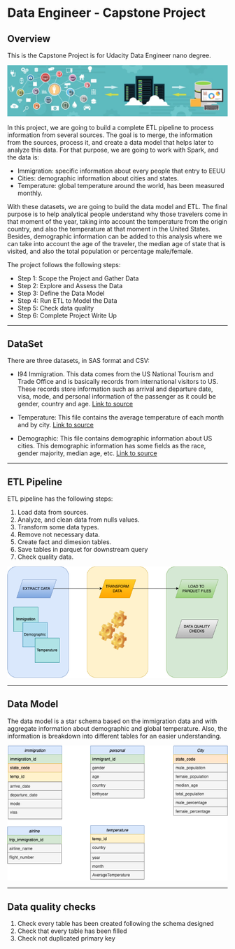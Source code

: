 # Data Engineer - Capstone Project

## Overview

This is the Capstone Project is for Udacity Data Engineer nano degree.

![ETL](img/etl_overview.png)


In this project, we are going to build a complete ETL pipeline to process information from several sources. The goal is to merge, the information from the sources, process it, and create a data model that helps later to analyze this data. For that purpose, we are going to work with Spark, and the data is:

- Immigration: specific information about every people that entry to EEUU
- Cities: demographic information about cities and states.
- Temperature: global temperature around the world, has been measured monthly.

With these datasets, we are going to build the data model and ETL. The final purpose is to help analytical people understand why those travelers come in that moment of the year, taking into account the temperature from the origin country, and also the temperature at that moment in the United States. Besides, demographic information can be added to this analysis where we can take into account the age of the traveler, the median age of state that is visited, and also the total population or percentage male/female.

The project follows the following steps:
* Step 1: Scope the Project and Gather Data
* Step 2: Explore and Assess the Data
* Step 3: Define the Data Model
* Step 4: Run ETL to Model the Data
* Step 5: Check data quality
* Step 6: Complete Project Write Up

---
## DataSet

There are three datasets, in SAS format and CSV:

- I94 Immigration. This data comes from the US National Tourism and Trade Office and is basically records from international visitors to US. These records store information such as arrival and departure date, visa, mode, and personal information of the passenger as it could be gender, country and age. [Link to source](https://travel.trade.gov/research/reports/i94/historical/2016.html)

- Temperature: This file contains the average temperature of each month and by city. [Link to source](https://www.kaggle.com/berkeleyearth/climate-change-earth-surface-temperature-data)

- Demographic: This file contains demographic information about US cities. This demographic information has some fields as the race, gender majority, median age, etc. [Link to source](https://public.opendatasoft.com/explore/dataset/us-cities-demographics/export/)

---
## ETL Pipeline
ETL pipeline has the following steps:

1. Load data from sources.
2. Analyze, and clean data from nulls values.
3. Transform some data types.
4. Remove not necessary data.
5. Create fact and dimesion tables.
6. Save tables in parquet for downstream query 
7. Check quality data.


![ETL](img/ETL.png)


---
## Data Model

The data model is a star schema based on the immigration data and with aggregate information about demographic and global temperature. Also, the information is breakdown into different tables for an easier understanding.

![dataModel](img/dataModel-FACT-MODEL1.png)

---
## Data quality checks

1. Check every table has been created following the schema designed
2. Check that every table has been filled
3. Check not duplicated primary key
